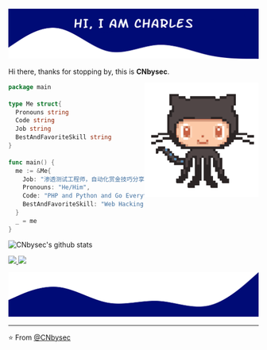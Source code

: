![head.png](https://raw.githubusercontent.com/iCharlesZ/FigureBed/master/img/readme-top.png)

Hi there, thanks for stopping by, this is **CNbysec**.

<img align='right' src="https://raw.githubusercontent.com/iCharlesZ/FigureBed/master/img/octocat.gif" width="230">

```go
package main

type Me struct{
  Pronouns string
  Code string
  Job string
  BestAndFavoriteSkill string
}

func main() {
  me := &Me{
    Job: "渗透测试工程师，自动化赏金技巧分享，开源共享让世界更美好",
    Pronouns: "He/Him",
    Code: "PHP and Python and Go Everythings",
    BestAndFavoriteSkill: "Web Hacking and App Hacking :D"
  }
  _ = me
}

```

![CNbysec's github stats](https://github-readme-stats.vercel.app/api?username=CNbysec&hide=contribs,prs&count_private=true&show_icons=true)

<a href="https://github.com/CNbysec">
  <img src="https://img.shields.io/github/followers/CNbysec">
</a>
<a href="https://github.com/CNbysec">
   <img src="https://komarev.com/ghpvc/?username=CNbysec">
</a>

![bottom.png](https://raw.githubusercontent.com/iCharlesZ/FigureBed/master/img/readme-bottom.png)

---

⭐️ From [@CNbysec](https://github.com/CNbysec)
